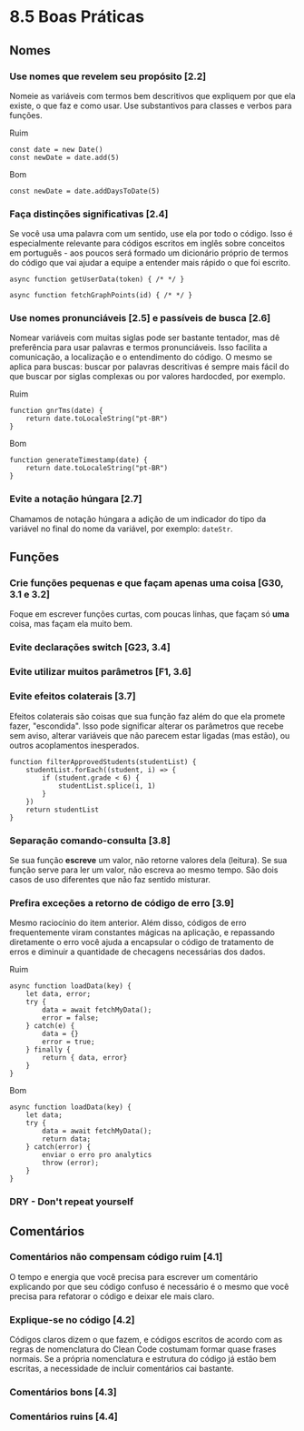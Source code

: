 # 8.5 Boas Práticas

## Nomes

### Use nomes que revelem seu propósito [2.2]

Nomeie as variáveis com termos bem descritivos que expliquem por que ela existe, o que faz e como usar. Use substantivos para classes e verbos para funções.

Ruim

```
const date = new Date()
const newDate = date.add(5)
```

Bom

```
const newDate = date.addDaysToDate(5)
```

### Faça distinções significativas [2.4]

Se você usa uma palavra com um sentido, use ela por todo o código. Isso é especialmente relevante para códigos escritos em inglês sobre conceitos em português - aos poucos será formado um dicionário próprio de termos do código que vai ajudar a equipe a entender mais rápido o que foi escrito.

```
async function getUserData(token) { /* */ }

async function fetchGraphPoints(id) { /* */ }
```

### Use nomes pronunciáveis [2.5] e passíveis de busca [2.6]

Nomear variáveis com muitas siglas pode ser bastante tentador, mas dê preferência para usar palavras e termos pronunciáveis. Isso facilita a comunicação, a localização e o entendimento do código. O mesmo se aplica para buscas: buscar por palavras descritivas é sempre mais fácil do que buscar por siglas complexas ou por valores hardocded, por exemplo.

Ruim

```
function gnrTms(date) {
    return date.toLocaleString("pt-BR")
}
```

Bom

```
function generateTimestamp(date) {
    return date.toLocaleString("pt-BR")
}
```

### Evite a notação húngara [2.7]

Chamamos de notação húngara a adição de um indicador do tipo da variável no final do nome da variável, por exemplo: `dateStr`.

## Funções

### Crie funções pequenas e que façam apenas uma coisa [G30, 3.1 e 3.2]

Foque em escrever funções curtas, com poucas linhas, que façam só **uma** coisa, mas façam ela muito bem.

### Evite declarações switch [G23, 3.4]

### Evite utilizar muitos parâmetros [F1, 3.6]

### Evite efeitos colaterais [3.7]

Efeitos colaterais são coisas que sua função faz além do que ela promete fazer, "escondida". Isso pode significar alterar os parâmetros que recebe sem aviso, alterar variáveis que não parecem estar ligadas (mas estão), ou outros acoplamentos inesperados.

```
function filterApprovedStudents(studentList) {
    studentList.forEach((student, i) => {
        if (student.grade < 6) {
            studentList.splice(i, 1)
        }
    })
    return studentList
}
```

### Separação comando-consulta [3.8]

Se sua função **escreve** um valor, não retorne valores dela (leitura). Se sua função serve para ler um valor, não escreva ao mesmo tempo. São dois casos de uso diferentes que não faz sentido misturar.

### Prefira exceções a retorno de código de erro [3.9]

Mesmo raciocínio do item anterior. Além disso, códigos de erro frequentemente viram constantes mágicas na aplicação, e repassando diretamente o erro você ajuda a encapsular o código de tratamento de erros e diminuir a quantidade de checagens necessárias dos dados.

Ruim

```
async function loadData(key) {
    let data, error;
    try {
        data = await fetchMyData();
        error = false;
    } catch(e) {
        data = {}
        error = true;
    } finally {
        return { data, error}
    }
}
```

Bom

```
async function loadData(key) {
    let data;
    try {
        data = await fetchMyData();
        return data;
    } catch(error) {
        enviar o erro pro analytics
        throw (error);
    }
}
```

### DRY - Don't repeat yourself

## Comentários

### Comentários **não** compensam código ruim [4.1]

O tempo e energia que você precisa para escrever um comentário explicando por que seu código confuso é necessário é o mesmo que você precisa para refatorar o código e deixar ele mais claro.

### Explique-se no código [4.2]

Códigos claros dizem o que fazem, e códigos escritos de acordo com as regras de nomenclatura do Clean Code costumam formar quase frases normais. Se a própria nomenclatura e estrutura do código já estão bem escritas, a necessidade de incluir comentários cai bastante.

### Comentários bons [4.3]

### Comentários ruins [4.4]
